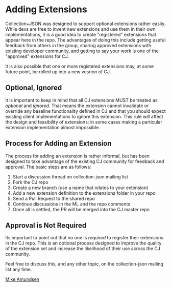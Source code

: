 # Adding Extensions

Collection+JSON was designed to support optional extensions rather easily. 
While devs are free to invent new extensions and use them in their own
implementations, it is a good idea to create "registered" extensions that
appear here in the repo. The advantages of doing this include getting useful
feedback from others in the group, sharing approved extensions with existing
developer community, and getting to say your work is one of the "approved"
extensions for CJ.

It is also possible that one or more registered extensions may, at some future point, be rolled up into a new vesrion of CJ.

## Optional, Ignored
It is important to keep in mind that all CJ extensions MUST be treated as _optional_ and _ignored_. That means the extension cannot invalidate or override any baseline functionality defined in CJ and that you should expect existing client implementations to ignore this extension. This rule will affect the design and feasibility of extensions; in some cases making a particular extension implementation almost impossible. 

## Process for Adding an Extension
The process for adding an extension is rather informal, but has been designed to take advantage of the existing CJ community for feedback and approval. The basic steps are as follows:

 1. Start a discussion thread on collection-json mailing list
 2. Fork the CJ repo
 3. Create a new branch (use a name that relates to your extension)
 4. Add a new extension definition to the extensions folder in your repo
 5. Send a Pull Request to the shared repo
 6. Continue discussions in the ML and the repo comments
 7. Once all is settled, the PR will be merged into the CJ master repo
      
## Approval is Not Required
Its important to point out that no one is _required_ to register their extensions in the CJ repo. This is an optional process designed to improve the quality of the extension set and increase the likelihood of their use across the CJ community. 
      
Feel free to discuss this, and any other topic, on the collection-json mailing list any time.
      
<a href="http://twitter.com/mamund" title="@mamund">Mike Amundsen</a>
